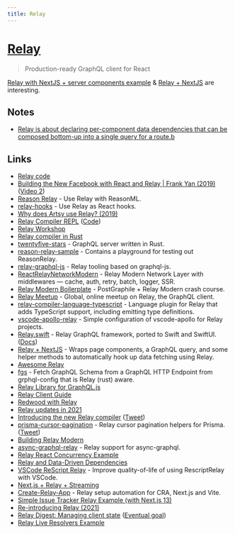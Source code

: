 ```yaml
---
title: Relay
---
```


# [Relay](https://relay.dev/)

> Production-ready GraphQL client for React

[Relay with NextJS + server components example](https://github.com/relayjs/relay-examples/tree/main/issue-tracker-next-v13) & [Relay + NextJS](https://github.com/RevereCRE/relay-nextjs) are interesting.

## Notes

- [Relay is about declaring per-component data dependencies that can be composed bottom-up into a single query for a route.b](https://twitter.com/andrewingram/status/1464000899731402757)

## Links

- [Relay code](https://github.com/facebook/relay)
- [Building the New Facebook with React and Relay | Frank Yan (2019)](https://www.youtube.com/watch?v=9JZHodNR184&list=PLPxbbTqCLbGHPxZpw4xj_Wwg8-fdNxJRh&index=3) ([Video 2](https://developers.facebook.com/videos/2019/building-the-new-facebookcom-with-react-graphql-and-relay/))
- [Reason Relay](https://github.com/zth/reason-relay) - Use Relay with ReasonML.
- [relay-hooks](https://github.com/relay-tools/relay-hooks) - Use Relay as React hooks.
- [Why does Artsy use Relay? (2019)](https://artsy.github.io/blog/2019/04/10/omakase-relay/)
- [Relay Compiler REPL](https://relay-compiler-repl.netlify.app/) ([Code](https://github.com/n1ru4l/relay-compiler-repl))
- [Relay Workshop](https://github.com/sibelius/relay-workshop)
- [Relay compiler in Rust](https://github.com/facebook/relay/tree/master/compiler/crates/relay-lsp/src)
- [twentyfive-stars](https://github.com/phated/twentyfive-stars) - GraphQL server written in Rust.
- [reason-relay-sample](https://github.com/zth/reason-relay-playground) - Contains a playground for testing out ReasonRelay.
- [relay-graphql-js](https://github.com/relay-tools/relay-graphql-js) - Relay tooling based on graphql-js.
- [ReactRelayNetworkModern](https://github.com/relay-tools/react-relay-network-modern) - Relay Modern Network Layer with middlewares — cache, auth, retry, batch, logger, SSR.
- [Relay Modern Boilerplate](https://github.com/enisdenjo/relay-modern-boilerplate) - PostGraphile + Relay Modern crash course.
- [Relay Meetup](https://relaymeetup.com/) - Global, online meetup on Relay, the GraphQL client.
- [relay-compiler-language-typescript](https://github.com/relay-tools/relay-compiler-language-typescript) - Language plugin for Relay that adds TypeScript support, including emitting type definitions.
- [vscode-apollo-relay](https://github.com/relay-tools/vscode-apollo-relay) - Simple configuration of vscode-apollo for Relay projects.
- [Relay.swift](https://github.com/relay-tools/Relay.swift) - Relay GraphQL framework, ported to Swift and SwiftUI. ([Docs](https://www.notion.so/Relay-swift-e6e1c35b170a4149940ff9c18c0b6875))
- [Relay + NextJS](https://github.com/RevereCRE/relay-nextjs) - Wraps page components, a GraphQL query, and some helper methods to automatically hook up data fetching using Relay.
- [Awesome Relay](https://github.com/expede/awesome-relay)
- [fgs](https://github.com/maraisr/fgs) - Fetch GraphQL Schema from a GraphQL HTTP Endpoint from grphql-config that is Relay (rust) aware.
- [Relay Library for GraphQL.js](https://github.com/graphql/graphql-relay-js)
- [Relay Client Guide](https://github.com/rafasanmartinez/relay-client-guide)
- [Redwood with Relay](https://github.com/orta/relay-redwood-app-example)
- [Relay updates in 2021](https://twitter.com/StatisticsFTW/status/1466496994164162560)
- [Introducing the new Relay compiler](https://relay.dev/blog/2021/12/08/introducing-the-new-relay-compiler/) ([Tweet](https://twitter.com/RelayFramework/status/1468704982702739464))
- [prisma-cursor-pagination](https://github.com/zoontek/prisma-cursor-pagination) - Relay cursor pagination helpers for Prisma. ([Tweet](https://twitter.com/cpojer/status/1497401706048471046))
- [Building Relay Modern](https://wincent.com/blog/relay-modern)
- [async-graphql-relay](https://github.com/oscartbeaumont/async-graphql-relay) - Relay support for async-graphql.
- [Relay React Concurrency Example](https://github.com/jantimon/next-relay-demo)
- [Relay and Data-Driven Dependencies](https://github.com/sync/data-driven-dependencies-ts)
- [VSCode ReScript Relay](https://github.com/zth/vscode-rescript-relay) - Improve quality-of-life of using RescriptRelay with VSCode.
- [Next.js + Relay + Streaming](https://github.com/wvanrensselaer/nextjs-relay-streaming)
- [Create-Relay-App](https://github.com/tobias-tengler/create-relay-app) - Relay setup automation for CRA, Next.js and Vite.
- [Simple Issue Tracker Relay Example (with Next.js 13)](https://github.com/relayjs/relay-examples/tree/main/issue-tracker-next-v13)
- [Re-introducing Relay (2021)](https://www.youtube.com/watch?v=lhVGdErZuN4)
- [Relay Digest: Managing client state](https://twitter.com/___zth___/status/1601958848042074114) ([Eventual goal](https://twitter.com/alunyov/status/1601968127600103425))
- [Relay Live Resolvers Example](https://github.com/alunyov/relay-resolvers-example)

